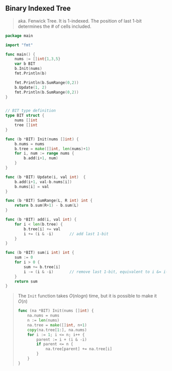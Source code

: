 ## Binary Indexed Tree

> aka. Fenwick Tree. It is 1-indexed. The position of last 1-bit determines the # of cells included.

```go
package main

import "fmt"

func main() {
	nums := []int{1,3,5}
	var b BIT
    b.Init(nums)
	fmt.Println(b)

	fmt.Println(b.SumRange(0,2))
	b.Update(1, 2)
	fmt.Println(b.SumRange(0,2))
}


// BIT type definition
type BIT struct {
    nums []int
    tree []int
}

func (b *BIT) Init(nums []int) {
    b.nums = nums
    b.tree = make([]int, len(nums)+1)
    for i, num := range nums {
        b.add(i+1, num)
    }
}

func (b *BIT) Update(i, val int)  {
    b.add(i+1, val-b.nums[i])
    b.nums[i] = val
}

func (b *BIT) SumRange(L, R int) int {
    return b.sum(R+1) - b.sum(L)
}

func (b *BIT) add(i, val int) {
    for i < len(b.tree) {
        b.tree[i] += val
        i += (i & -i)		// add last 1-bit
    }
}

func (b *BIT) sum(i int) int {
    sum := 0
    for i > 0 {
        sum += b.tree[i]
        i -= (i & -i)		// remove last 1-bit, equivalent to i &= i-1
    }
    return sum
}
```

> The `Init` function takes $O(nlogn)$ time, but it is possible to make it $O(n)$ 
>
> ```go
> func (na *BIT) Init(nums []int) {
>     na.nums = nums
>     n := len(nums)
>     na.tree = make([]int, n+1)
>     copy(na.tree[1:], na.nums)
>     for i := 1; i <= n; i++ {
>         parent := i + (i & -i)
>         if parent <= n {
>             na.tree[parent] += na.tree[i]
>         }
>     }
> }
> ```

